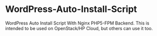# WordPress-Auto-Install-Script
WordPress Auto Install Script With Nginx PHP5-FPM Backend. This is intended to be used on OpenStack/HP Cloud, but others can use it too.
